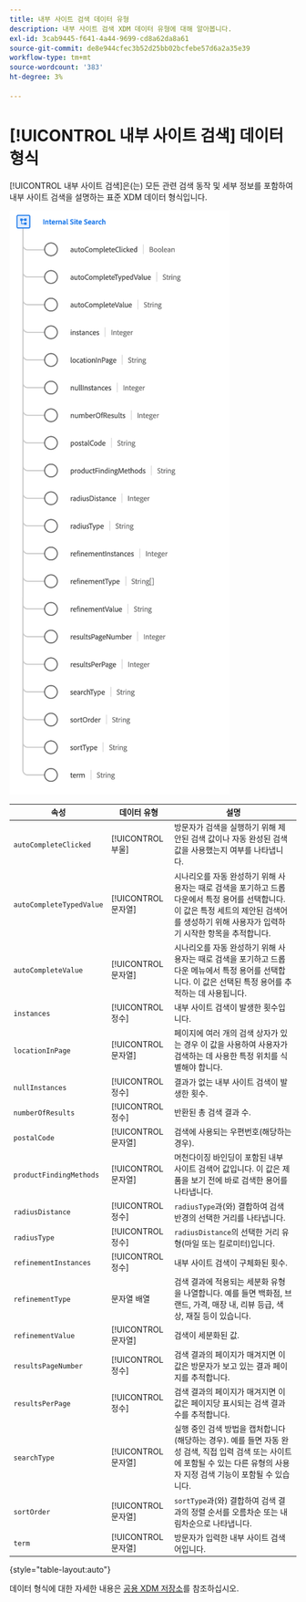 ```yaml
---
title: 내부 사이트 검색 데이터 유형
description: 내부 사이트 검색 XDM 데이터 유형에 대해 알아봅니다.
exl-id: 3cab9445-f641-4a44-9699-cd8a62da8a61
source-git-commit: de8e944cfec3b52d25bb02bcfebe57d6a2a35e39
workflow-type: tm+mt
source-wordcount: '383'
ht-degree: 3%

---
```


# [!UICONTROL 내부 사이트 검색] 데이터 형식

[!UICONTROL 내부 사이트 검색]은(는) 모든 관련 검색 동작 및 세부 정보를 포함하여 내부 사이트 검색을 설명하는 표준 XDM 데이터 형식입니다.

![](../images/data-types/internal-site-search.png)

| 속성 | 데이터 유형 | 설명 |
| --- | --- | --- |
| `autoCompleteClicked` | [!UICONTROL 부울] | 방문자가 검색을 실행하기 위해 제안된 검색 값이나 자동 완성된 검색 값을 사용했는지 여부를 나타냅니다. |
| `autoCompleteTypedValue` | [!UICONTROL 문자열] | 시나리오를 자동 완성하기 위해 사용자는 때로 검색을 포기하고 드롭다운에서 특정 용어를 선택합니다. 이 값은 특정 세트의 제안된 검색어를 생성하기 위해 사용자가 입력하기 시작한 항목을 추적합니다. |
| `autoCompleteValue` | [!UICONTROL 문자열] | 시나리오를 자동 완성하기 위해 사용자는 때로 검색을 포기하고 드롭다운 메뉴에서 특정 용어를 선택합니다. 이 값은 선택된 특정 용어를 추적하는 데 사용됩니다. |
| `instances` | [!UICONTROL 정수] | 내부 사이트 검색이 발생한 횟수입니다. |
| `locationInPage` | [!UICONTROL 문자열] | 페이지에 여러 개의 검색 상자가 있는 경우 이 값을 사용하여 사용자가 검색하는 데 사용한 특정 위치를 식별해야 합니다. |
| `nullInstances` | [!UICONTROL 정수] | 결과가 없는 내부 사이트 검색이 발생한 횟수. |
| `numberOfResults` | [!UICONTROL 정수] | 반환된 총 검색 결과 수. |
| `postalCode` | [!UICONTROL 문자열] | 검색에 사용되는 우편번호(해당하는 경우). |
| `productFindingMethods` | [!UICONTROL 문자열] | 머천다이징 바인딩이 포함된 내부 사이트 검색어 값입니다. 이 값은 제품을 보기 전에 바로 검색한 용어를 나타냅니다. |
| `radiusDistance` | [!UICONTROL 정수] | `radiusType`과(와) 결합하여 검색 반경의 선택한 거리를 나타냅니다. |
| `radiusType` | [!UICONTROL 정수] | `radiusDistance`의 선택한 거리 유형(마일 또는 킬로미터)입니다. |
| `refinementInstances` | [!UICONTROL 정수] | 내부 사이트 검색이 구체화된 횟수. |
| `refinementType` | 문자열 배열 | 검색 결과에 적용되는 세분화 유형을 나열합니다. 예를 들면 백화점, 브랜드, 가격, 매장 내, 리뷰 등급, 색상, 재질 등이 있습니다. |
| `refinementValue` | [!UICONTROL 문자열] | 검색이 세분화된 값. |
| `resultsPageNumber` | [!UICONTROL 정수] | 검색 결과의 페이지가 매겨지면 이 값은 방문자가 보고 있는 결과 페이지를 추적합니다. |
| `resultsPerPage` | [!UICONTROL 정수] | 검색 결과의 페이지가 매겨지면 이 값은 페이지당 표시되는 검색 결과 수를 추적합니다. |
| `searchType` | [!UICONTROL 문자열] | 실행 중인 검색 방법을 캡처합니다(해당하는 경우). 예를 들면 자동 완성 검색, 직접 입력 검색 또는 사이트에 포함될 수 있는 다른 유형의 사용자 지정 검색 기능이 포함될 수 있습니다. |
| `sortOrder` | [!UICONTROL 문자열] | `sortType`과(와) 결합하여 검색 결과의 정렬 순서를 오름차순 또는 내림차순으로 나타냅니다. |
| `term` | [!UICONTROL 문자열] | 방문자가 입력한 내부 사이트 검색어입니다. |

{style="table-layout:auto"}

데이터 형식에 대한 자세한 내용은 [공용 XDM 저장소](https://github.com/adobe/xdm/blob/master/docs/reference/datatypes/internal-site-search.schema.json)를 참조하십시오.
